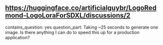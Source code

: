 ## https://huggingface.co/artificialguybr/LogoRedmond-LogoLoraForSDXL/discussions/2

contains_question: yes
question_part: Taking ~25 seconds to generate one image. Is there anything I can do to speed this up for a production application?
